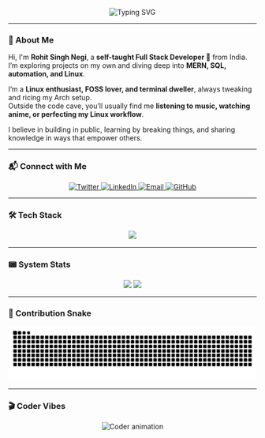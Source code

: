<!-- Hacker Banner -->
<p align="center">
  <img src="https://readme-typing-svg.demolab.com?font=JetBrains+Mono&weight=700&size=30&pause=500&color=89B4FA&center=true&vCenter=true&width=600&lines=Initializing+profile...;Loading+modules...;Welcome+to+Rohit's+Terminal" alt="Typing SVG"/>
</p>

---

### 👾 About Me  

Hi, I'm **Rohit Singh Negi**, a **self-taught Full Stack Developer 🚀** from India.  
I’m exploring projects on my own and diving deep into **MERN, SQL, automation, and Linux**.  

I’m a **Linux enthusiast, FOSS lover, and terminal dweller**, always tweaking and ricing my Arch setup.  
Outside the code cave, you’ll usually find me **listening to music, watching anime, or perfecting my Linux workflow**.  

I believe in building in public, learning by breaking things, and sharing knowledge in ways that empower others.  

---

### 📬 Connect with Me  

<p align="center">
  <a href="https://x.com/Rohit_Negi_X" target="_blank">
    <img src="https://img.shields.io/badge/Twitter-%231DA1F2.svg?style=for-the-badge&logo=twitter&logoColor=white&labelColor=000000&color=1DA1F2&animation=glow" alt="Twitter"/>
  </a>
  <a href="https://www.linkedin.com/in/just-rohit" target="_blank">
    <img src="https://img.shields.io/badge/LinkedIn-%230A66C2.svg?style=for-the-badge&logo=linkedin&logoColor=white&labelColor=000000&color=0A66C2&animation=glow" alt="LinkedIn"/>
  </a>
  <a href="mailto:rohitsnegi72@gmail.com" target="_blank">
    <img src="https://img.shields.io/badge/Email-D14836.svg?style=for-the-badge&logo=gmail&logoColor=white&labelColor=000000&color=D14836&animation=glow" alt="Email"/>
  </a>
  <a href="https://github.com/rohit8bitcoder" target="_blank">
    <img src="https://img.shields.io/badge/GitHub-%2312100E.svg?style=for-the-badge&logo=github&logoColor=white&labelColor=000000&color=12100E&animation=glow" alt="GitHub"/>
  </a>
</p>

---

### 🛠️ Tech Stack  
<p align="center">
  <img src="https://skillicons.dev/icons?i=js,ts,react,nodejs,express,mongodb,mysql,tailwind,bootstrap,linux,docker,git,postman,github,vscode,neovim,vim" />
</p>

---

### 📟 System Stats  
<p align="center">
  <img src="https://github-readme-stats.vercel.app/api?username=rohit8bitcoder&show_icons=true&theme=catppuccin_mocha&hide_border=true&bg_color=1E1E2E&title_color=89B4FA&icon_color=A6E3A1&text_color=CBA6F7" height="170" />
  <img src="https://github-readme-streak-stats.herokuapp.com/?user=rohit8bitcoder&theme=catppuccin-mocha&hide_border=true&background=1E1E2E&ring=F38BA8&fire=F38BA8&currStreakLabel=F9E2AF" height="170" />
</p>

---

### 🐍 Contribution Snake  
<p align="center">
  <img src="https://github.com/rohit8bitcoder/rohit8bitcoder/blob/output/github-contribution-grid-snake-dark.svg" alt="snake animation"/>
</p>

---

### 🎬 Coder Vibes  
<p align="center">
  <img src="https://media.giphy.com/media/qgQUggAC3Pfv687qPC/giphy.gif" width="500" alt="Coder animation"/>
</p>
